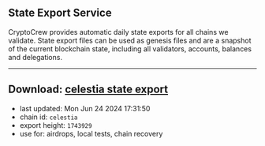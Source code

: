 ## State Export Service
CryptoCrew provides automatic daily state exports for all chains we validate. State export files can be used as genesis files and are a snapshot of the current blockchain state, including all validators, accounts, balances and delegations.

---
**Download: [celestia state export](https://dl-eu2.ccvalidators.com/SERVICE/celestia/celestia_export_1743929.json)**
---

- last updated: Mon Jun 24 2024 17:31:50
- chain id: `celestia`
- export height: `1743929`
- use for: airdrops, local tests, chain recovery
